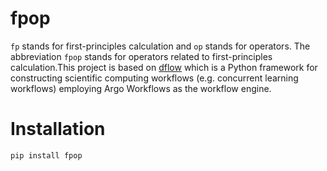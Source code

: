 # fpop
`fp` stands for first-principles calculation and `op` stands for operators. The abbreviation `fpop` stands for operators related to first-principles calculation.This project is based on [dflow](https://github.com/deepmodeling/dflow) which is a Python framework for constructing scientific computing workflows (e.g. concurrent learning workflows) employing Argo Workflows as the workflow engine. 
# Installation
```
pip install fpop
```
